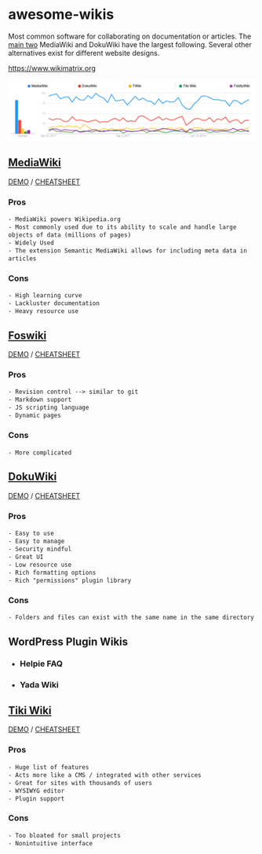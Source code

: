 # awesome-wikis

Most common software for collaborating on documentation or articles. The [main two][main] MediaWiki and DokuWiki have the largest following. Several other alternatives exist for different website designs.

https://www.wikimatrix.org

![name](/assets/trends.png)

## [MediaWiki][mediawiki]
[DEMO][mediawikidemo] / [CHEATSHEET][mediawiki-cheat]

### **Pros**
```
- MediaWiki powers Wikipedia.org
- Most commonly used due to its ability to scale and handle large objects of data (millions of pages)
- Widely Used
- The extension Semantic MediaWiki allows for including meta data in articles
```
### **Cons**
```
- High learning curve
- Lackluster documentation
- Heavy resource use
```

## [Foswiki][foswiki]
[DEMO][fosdemo] / 
[CHEATSHEET][fos-cheat]

### Pros
```
- Revision control --> similar to git
- Markdown support
- JS scripting language
- Dynamic pages
```
### Cons
```
- More complicated
```

## [DokuWiki][dokuwiki]
[DEMO][dokudemo] / 
[CHEATSHEET][dokuwiki-cheat]

### Pros
```
- Easy to use
- Easy to manage
- Security mindful
- Great UI
- Low resource use
- Rich formatting options
- Rich "permissions" plugin library
```
### Cons
```
- Folders and files can exist with the same name in the same directory
```

## WordPress Plugin Wikis

- ### Helpie FAQ
- ### Yada Wiki

## [Tiki Wiki][tiki]
[DEMO][tikidemo] / [CHEATSHEET][tiki-cheat]

### **Pros**
```
- Huge list of features
- Acts more like a CMS / integrated with other services
- Great for sites with thousands of users
- WYSIWYG editor
- Plugin support
```
### **Cons**
```
- Too bloated for small projects
- Nonintuitive interface
```







[dokuwiki]:         https://www.dokuwiki.org/dokuwiki
[dokudemo]:         https://s1.demo.opensourcecms.com/s/30
[dokuwiki-cheat]:   https://www.dokuwiki.org/cheatsheet
[foswiki]:          https://foswiki.org/
[fosdemo]:          http://www.klingonwiki.net/En/MainPage
[fos-cheat]:        https://foswiki.org/System/EditingShorthand
[tiki]:             https://tiki.org/HomePage
[tikidemo]:         https://demo.tiki.org
[tiki-cheat]:       https://doc.tiki.org/Wiki-Syntax-Text
[main]:             https://civihosting.com/blog/dokuwiki-vs-mediawiki/
[mediawiki]:        https://www.mediawiki.org/wiki/MediaWiki
[mediawikidemo]:    https://www.mediawiki.org/wiki/Project:Sandbox
[mediawiki-cheat]:  https://en.wikipedia.org/wiki/Help:Cheatsheet
[semantic]:         https://www.semantic-mediawiki.org/wiki/Semantic_MediaWiki




